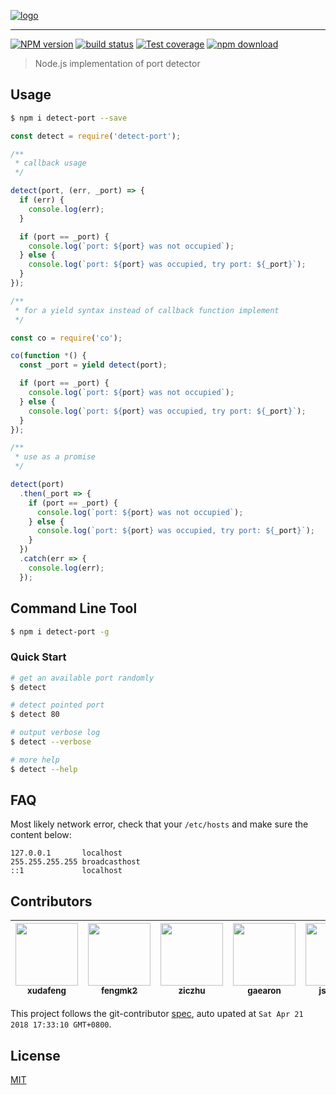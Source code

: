 [![logo][logo-image]][logo-url]

---

[![NPM version][npm-image]][npm-url]
[![build status][travis-image]][travis-url]
[![Test coverage][codecov-image]][codecov-url]
[![npm download][download-image]][download-url]

[logo-image]: ./logo.png
[logo-url]: https://npmjs.org/package/detect-port
[npm-image]: https://img.shields.io/npm/v/detect-port.svg?style=flat-square
[npm-url]: https://npmjs.org/package/detect-port
[travis-image]: https://img.shields.io/travis/node-modules/detect-port.svg?style=flat-square
[travis-url]: https://travis-ci.org/node-modules/detect-port
[codecov-image]: https://img.shields.io/coveralls/node-modules/detect-port.svg?style=flat-square
[codecov-url]: https://codecov.io/gh/node-modules/detect-port
[download-image]: https://img.shields.io/npm/dm/detect-port.svg?style=flat-square
[download-url]: https://npmjs.org/package/detect-port

> Node.js implementation of port detector

## Usage

```bash
$ npm i detect-port --save
```

```javascript
const detect = require('detect-port');

/**
 * callback usage
 */

detect(port, (err, _port) => {
  if (err) {
    console.log(err);
  }

  if (port == _port) {
    console.log(`port: ${port} was not occupied`);
  } else {
    console.log(`port: ${port} was occupied, try port: ${_port}`);
  }
});

/**
 * for a yield syntax instead of callback function implement
 */

const co = require('co');

co(function *() {
  const _port = yield detect(port);

  if (port == _port) {
    console.log(`port: ${port} was not occupied`);
  } else {
    console.log(`port: ${port} was occupied, try port: ${_port}`);
  }
});

/**
 * use as a promise
 */

detect(port)
  .then(_port => {
    if (port == _port) {
      console.log(`port: ${port} was not occupied`);
    } else {
      console.log(`port: ${port} was occupied, try port: ${_port}`);
    }
  })
  .catch(err => {
    console.log(err);
  });

```

## Command Line Tool

```bash
$ npm i detect-port -g
```

### Quick Start

```bash
# get an available port randomly
$ detect

# detect pointed port
$ detect 80

# output verbose log
$ detect --verbose

# more help
$ detect --help
```

## FAQ

Most likely network error, check that your `/etc/hosts` and make sure the content below:

```
127.0.0.1       localhost
255.255.255.255 broadcasthost
::1             localhost
```

<!-- GITCONTRIBUTOR_START -->

## Contributors

|[<img src="https://avatars1.githubusercontent.com/u/1011681?v=4" width="100px;"/><br/><sub><b>xudafeng</b></sub>](https://github.com/xudafeng)<br/>|[<img src="https://avatars0.githubusercontent.com/u/156269?v=4" width="100px;"/><br/><sub><b>fengmk2</b></sub>](https://github.com/fengmk2)<br/>|[<img src="https://avatars1.githubusercontent.com/u/1044425?v=4" width="100px;"/><br/><sub><b>ziczhu</b></sub>](https://github.com/ziczhu)<br/>|[<img src="https://avatars0.githubusercontent.com/u/810438?v=4" width="100px;"/><br/><sub><b>gaearon</b></sub>](https://github.com/gaearon)<br/>|[<img src="https://avatars2.githubusercontent.com/u/197375?v=4" width="100px;"/><br/><sub><b>jsw0528</b></sub>](https://github.com/jsw0528)<br/>
| :---: | :---: | :---: | :---: | :---: |


This project follows the git-contributor [spec](https://github.com/xudafeng/git-contributor), auto upated at `Sat Apr 21 2018 17:33:10 GMT+0800`.

<!-- GITCONTRIBUTOR_END -->

## License

[MIT](LICENSE)
